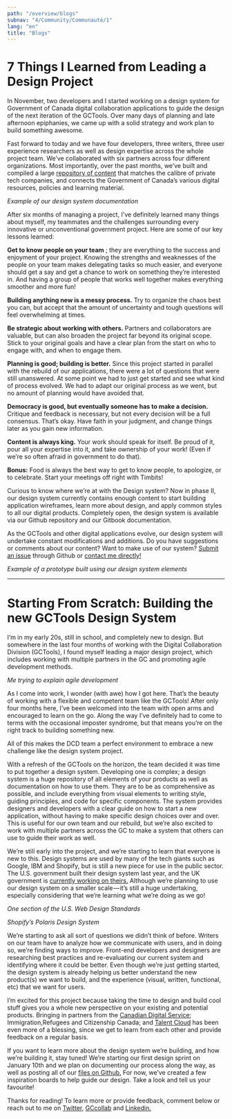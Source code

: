 ```yaml
---
path: "/overview/blogs"
subnav: "4/Community/Communauté/1"
lang: "en"
title: "Blogs"
---
```


# 7 Things I Learned from Leading a Design Project
In November, two developers and I started working on a design system for Government of Canada digital collaboration applications to guide the design of the next iteration of the GCTools. Over many days of planning and late afternoon epiphanies, we came up with a solid strategy and work plan to build something awesome.

Fast forward to today and we have four developers, three writers, three user experience researchers as well as design expertise across the whole project team. We’ve collaborated with six partners across four different organizations. Most importantly, over the past months, we’ve built and compiled a large [repository of content](https://github.com/gctools-outilsgc/design-system/tree/master/documentation/pages) that matches the calibre of private tech companies, and connects the Government of Canada’s various digital resources, policies and learning material.


*Example of our design system documentation*

After six months of managing a project, I’ve definitely learned many things about myself, my teammates and the challenges surrounding every innovative or unconventional government project. Here are some of our key lessons learned:

**Get to know people on your team** ; they are everything to the success and enjoyment of your project. Knowing the strengths and weaknesses of the people on your team makes delegating tasks so much easier, and everyone should get a say and get a chance to work on something they’re interested in. And having a group of people that works well together makes everything smoother and more fun!

**Building anything new is a messy process.** Try to organize the chaos best you can, but accept that the amount of uncertainty and tough questions will feel overwhelming at times.


**Be strategic about working with others.** Partners and collaborators are valuable, but can also broaden the project far beyond its original scope. Stick to your original goals and have a clear plan from the start on who to engage with, and when to engage them.

**Planning is good; building is better.** Since this project started in parallel with the rebuild of our applications, there were a lot of questions that were still unanswered. At some point we had to just get started and see what kind of process evolved. We had to adapt our original process as we went, but no amount of planning would have avoided that.

**Democracy is good, but eventually someone has to make a decision.** Critique and feedback is necessary, but not every decision will be a full consensus. That’s okay. Have faith in your judgment, and change things later as you gain new information.

**Content is always king.** Your work should speak for itself. Be proud of it, pour all your expertise into it, and take ownership of your work! (Even if we’re so often afraid in government to do that).

**Bonus:** Food is always the best way to get to know people, to apologize, or to celebrate. Start your meetings off right with Timbits!

Curious to know where we’re at with the Design system?
Now in phase II, our design system currently contains enough content to start building application wireframes, learn more about design, and apply common styles to all our digital products. Completely open, the design system is available via our Github repository and our Gitbook documentation.

As the GCTools and other digital applications evolve, our design system will undertake constant modifications and additions. Do you have suggestions or comments about our content? Want to make use of our system? [Submit an issue](https://github.com/gctools-outilsgc/design-system/issues) through Github or [contact me directly!](mailto:sierra.duffey@tbs-sct.gc.ca)


*Example of a prototype built using our design system elements*


------------------------------------------------------------------------------------------------------


# Starting From Scratch: Building the new GCTools Design System

I‘m in my early 20s, still in school, and completely new to design. But somewhere in the last four months of working with the Digital Collaboration Division (GCTools), I found myself leading a major design project, which includes working with multiple partners in the GC and promoting agile development methods.


*Me trying to explain agile development*

As I come into work, I wonder (with awe) how I got here. That’s the beauty of working with a flexible and competent team like the GCTools! After only four months here, I’ve been welcomed into the team with open arms and encouraged to learn on the go. Along the way I’ve definitely had to come to terms with the occasional imposter syndrome, but that means you’re on the right track to building something new.


All of this makes the DCD team a perfect environment to embrace a new challenge like the design system project.

With a refresh of the GCTools on the horizon, the team decided it was time to put together a design system. Developing one is complex; a design system is a huge repository of all elements of your products as well as documentation on how to use them. They are to be as comprehensive as possible, and include everything from visual elements to writing style, guiding principles, and code for specific components. The system provides designers and developers with a clear guide on how to start a new application, without having to make specific design choices over and over. This is useful for our own team and our rebuild, but we’re also excited to work with multiple partners across the GC to make a system that others can use to guide their work as well.


We’re still early into the project, and we’re starting to learn that everyone is new to this. Design systems are used by many of the tech giants such as Google, IBM and Shopify, but is still a new piece for use in the public sector. The U.S. government built their design system last year, and the UK government is [currently working on theirs.](https://gds.blog.gov.uk/2017/10/30/building-the-gov-uk-design-system/) Although we’re planning to use our design system on a smaller scale — it’s still a huge undertaking, especially considering that we’re learning what we’re doing as we go!

*One section of the U.S. Web Design Standards*

*Shopify’s Polaris Design System*

We’re starting to ask all sort of questions we didn’t think of before. Writers on our team have to analyze how we communicate with users, and in doing so, we’re finding ways to improve. Front-end developers and designers are researching best practices and re-evaluating our current system and identifying where it could be better. Even though we’re just getting started, the design system is already helping us better understand the new product(s) we want to build, and the experience (visual, written, functional, etc) that we want for users.

I’m excited for this project because taking the time to design and build cool stuff gives you a whole new perspective on your existing and potential products. Bringing in partners from the [Canadian Digital Service](https://digital.canada.ca/); Immigration,Refugees and Citizenship Canada; and [Talent Cloud](https://gccollab.ca/groups/profile/19750/entalent-cloudfrnuage-de-talent) has been even more of a blessing, since we get to learn from each other and provide feedback on a regular basis.

If you want to learn more about the design system we’re building, and how we’re building it, stay tuned! We’re starting our first design sprint on January 10th and we plan on documenting our process along the way, as well as posting all of our [files on Github.](https://github.com/gctools-outilsgc/design-system) For now, we’ve created a few inspiration boards to help guide our design. Take a look and tell us your favourite!

Thanks for reading! To learn more or provide feedback, comment below or reach out to me on [Twitter](https://twitter.com/s_duffey), [GCcollab](https://gccollab.ca/profile/Sduff) and [Linkedin.](https://www.linkedin.com/in/sierraduffey/)
